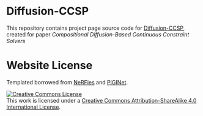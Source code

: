 # Diffusion-CCSP

This repository contains project page source code for <a href="https://piginet.github.io/">Diffusion-CCSP</a>, created for paper _Compositional Diffusion-Based Continuous Constraint Solvers_


# Website License
Templated borrowed from <a href="https://github.com/nerfies/nerfies.github.io">NeRFies</a> and <a href="https://github.com/piginet/piginet.github.io">PIGINet</a>.

<a rel="license" href="http://creativecommons.org/licenses/by-sa/4.0/"><img alt="Creative Commons License" style="border-width:0" src="https://i.creativecommons.org/l/by-sa/4.0/88x31.png" /></a><br />This work is licensed under a <a rel="license" href="http://creativecommons.org/licenses/by-sa/4.0/">Creative Commons Attribution-ShareAlike 4.0 International License</a>.
